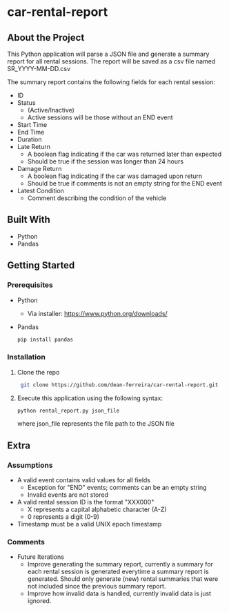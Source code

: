 # car-rental-report

## About the Project

This Python application will parse a JSON file and generate a summary report for all rental sessions. The report will be saved as a csv file named SR_YYYY-MM-DD.csv

The summary report contains the following fields for each rental session:

- ID
- Status
  - (Active/Inactive)
  - Active sessions will be those without an END event
- Start Time
- End Time
- Duration
- Late Return
  - A boolean flag indicating if the car was returned later than expected
  - Should be true if the session was longer than 24 hours
- Damage Return
  - A boolean flag indicating if the car was damaged upon return
  - Should be true if comments is not an empty string for the END event
- Latest Condition
  - Comment describing the condition of the vehicle

## Built With

- Python
- Pandas

## Getting Started

### Prerequisites

- Python

  - Via installer: https://www.python.org/downloads/

- Pandas
  ```sh
  pip install pandas
  ```

### Installation

1. Clone the repo
   ```sh
    git clone https://github.com/dean-ferreira/car-rental-report.git
   ```
2. Execute this application using the following syntax:

   ```sh
   python rental_report.py json_file
   ```

   where json_file represents the file path to the JSON file

## Extra

### Assumptions

- A valid event contains valid values for all fields
  - Exception for "END" events; comments can be an empty string
  - Invalid events are not stored
- A valid rental session ID is the format "XXX000"
  - X represents a capital alphabetic character (A-Z)
  - 0 represents a digit (0-9)
- Timestamp must be a valid UNIX epoch timestamp

### Comments

- Future Iterations
  - Improve generating the summary report, currently a summary for each rental session is generated everytime a summary report is generated. Should only generate (new) rental summaries that were not included since the previous summary report.
  - Improve how invalid data is handled, currently invalid data is just ignored.
